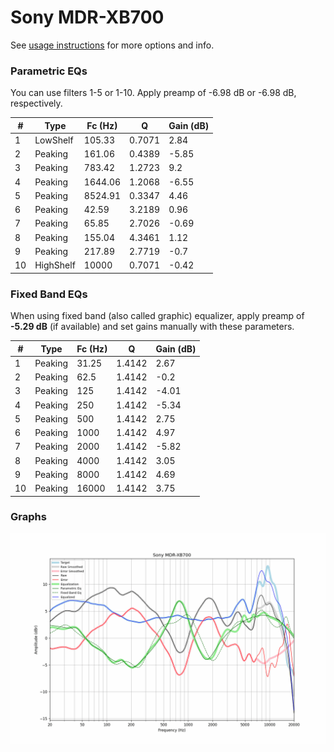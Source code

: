# Sony MDR-XB700
See [usage instructions](https://github.com/jaakkopasanen/AutoEq#usage) for more options and info.

### Parametric EQs
You can use filters 1-5 or 1-10. Apply preamp of -6.98 dB or -6.98 dB, respectively.

|   # | Type      |   Fc (Hz) |      Q |   Gain (dB) |
|-----|-----------|-----------|--------|-------------|
|   1 | LowShelf  |    105.33 | 0.7071 |        2.84 |
|   2 | Peaking   |    161.06 | 0.4389 |       -5.85 |
|   3 | Peaking   |    783.42 | 1.2723 |        9.2  |
|   4 | Peaking   |   1644.06 | 1.2068 |       -6.55 |
|   5 | Peaking   |   8524.91 | 0.3347 |        4.46 |
|   6 | Peaking   |     42.59 | 3.2189 |        0.96 |
|   7 | Peaking   |     65.85 | 2.7026 |       -0.69 |
|   8 | Peaking   |    155.04 | 4.3461 |        1.12 |
|   9 | Peaking   |    217.89 | 2.7719 |       -0.7  |
|  10 | HighShelf |  10000    | 0.7071 |       -0.42 |

### Fixed Band EQs
When using fixed band (also called graphic) equalizer, apply preamp of **-5.29 dB** (if available) and set gains manually with these parameters.

|   # | Type    |   Fc (Hz) |      Q |   Gain (dB) |
|-----|---------|-----------|--------|-------------|
|   1 | Peaking |     31.25 | 1.4142 |        2.67 |
|   2 | Peaking |     62.5  | 1.4142 |       -0.2  |
|   3 | Peaking |    125    | 1.4142 |       -4.01 |
|   4 | Peaking |    250    | 1.4142 |       -5.34 |
|   5 | Peaking |    500    | 1.4142 |        2.75 |
|   6 | Peaking |   1000    | 1.4142 |        4.97 |
|   7 | Peaking |   2000    | 1.4142 |       -5.82 |
|   8 | Peaking |   4000    | 1.4142 |        3.05 |
|   9 | Peaking |   8000    | 1.4142 |        4.69 |
|  10 | Peaking |  16000    | 1.4142 |        3.75 |

### Graphs
![](./Sony%20MDR-XB700.png)

